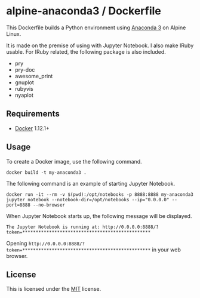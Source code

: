 # alpine-anaconda3 / Dockerfile

This Dockerfile builds a Python environment using [Anaconda 3](https://www.continuum.io/) on Alpine Linux.

It is made on the premise of using with Jupyter Notebook. I also make IRuby usable. For IRuby related, the following package is also included.

* pry
* pry-doc
* awesome_print
* gnuplot
* rubyvis
* nyaplot

## Requirements

* [Docker](https://www.docker.com) 1.12.1+

## Usage

To create a Docker image, use the following command.

```text
docker build -t my-anaconda3 .
```

The following command is an example of starting Jupyter Notebook.

```text
docker run -it --rm -v $(pwd):/opt/notebooks -p 8888:8888 my-anaconda3 jupyter notebook --notebook-dir=/opt/notebooks --ip="0.0.0.0" --port=8888 --no-browser
```

When Jupyter Notebook starts up, the following message will be displayed.

```text
The Jupyter Notebook is running at: http://0.0.0.0:8888/?token=************************************************
```

Opening `http://0.0.0.0:8888/?token=************************************************` in your web browser.

## License

This is licensed under the [MIT](https://github.com/asakaguchi/dockerfiles/blob/master/LICENSE) license.